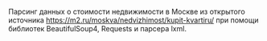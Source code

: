 Парсинг данных о стоимости недвижимости в Москве из открытого источника https://m2.ru/moskva/nedvizhimost/kupit-kvartiru/ при помощи библиотек BeautifulSoup4, Requests и парсера lxml.
